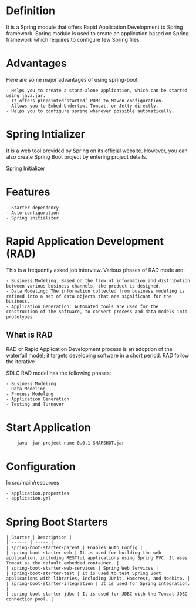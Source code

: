 # Definition
It is a Spring module that offers Rapid Application Development to
Spring framework. Spring module is used to create an application based
on Spring framework which requires to configure few Spring files.

# Advantages
Here are some major advantages of using spring-boot:

    - Helps you to create a stand-alone application, which can be started using java.jar.
    - It offers pinpointed‘started’ POMs to Maven configuration.
    - Allows you to Embed Undertow, Tomcat, or Jetty directly.
    - Helps you to configure spring whenever possible automatically.

# Spring Intializer
It is a web tool provided by Spring on its official website. However,
you can also create Spring Boot project by entering project details.

[Spring Initializer](https://start.spring.io/)

# Features

    - Starter dependency
    - Auto-configuration
    - Spring initializer

# Rapid Application Development (RAD)

This is a frequently asked job interview. Various phases of RAD mode are:

    - Business Modeling: Based on the flow of information and distribution between various business channels, the product is designed.
    - Data Modeling: The information collected from business modeling is refined into a set of data objects that are significant for the business.
    - Application Generation: Automated tools are used for the construction of the software, to convert process and data models into prototypes

## What is RAD
RAD or Rapid Application Development process is an adoption of the waterfall model; it targets developing software in a short period. RAD follow the iterative

SDLC RAD model has the following phases:

    - Business Modeling
    - Data Modeling
    - Process Modeling
    - Application Generation
    - Testing and Turnover

# Start Application
```
    java -jar project-name-0.0.1-SNAPSHOT.jar
```

# Configuration

In src/main/resources

    - application.properties
    - application.yml

# Spring Boot Starters
    
    | Starter | Description |
    | ------ | ----- |
    | spring-boot-starter-parent | Enables Auto Config |
    | spring-boot-starter-web |	It is used for building the web application, including RESTful applications using Spring MVC. It uses Tomcat as the default embedded container. |
    | spring-boot-starter-web-services | Spring Web Services |
    | spring-boot-starter-test | It is used to test Spring Boot applications with libraries, including JUnit, Hamcrest, and Mockito. |
    | spring-boot-starter-integration | It is used for Spring Integration. |
    | spring-boot-starter-jdbc | It is used for JDBC with the Tomcat JDBC connection pool. |


